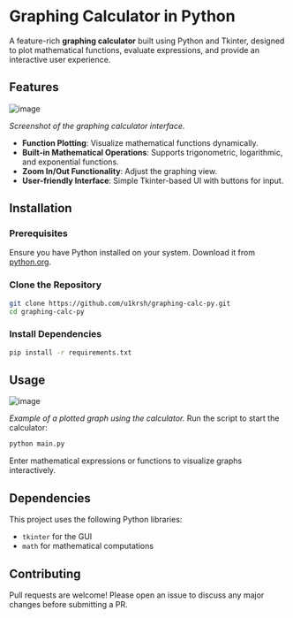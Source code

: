 # Graphing Calculator in Python

A feature-rich **graphing calculator** built using Python and Tkinter, designed to plot mathematical functions, evaluate expressions, and provide an interactive user experience.

## Features

![image](https://github.com/user-attachments/assets/de1fec25-d44f-4215-ad69-4f3fb73daab6)

  
_Screenshot of the graphing calculator interface._
- **Function Plotting**: Visualize mathematical functions dynamically.
- **Built-in Mathematical Operations**: Supports trigonometric, logarithmic, and exponential functions.
- **Zoom In/Out Functionality**: Adjust the graphing view.
- **User-friendly Interface**: Simple Tkinter-based UI with buttons for input.

## Installation

### Prerequisites
Ensure you have Python installed on your system. Download it from [python.org](https://www.python.org/).

### Clone the Repository
```bash
git clone https://github.com/u1krsh/graphing-calc-py.git
cd graphing-calc-py
```

### Install Dependencies
```bash
pip install -r requirements.txt
```

## Usage

![image](https://github.com/user-attachments/assets/420aa3c3-a06f-421c-90c8-1f6ef97764d9)
 
_Example of a plotted graph using the calculator._
Run the script to start the calculator:
```bash
python main.py
```
Enter mathematical expressions or functions to visualize graphs interactively.

## Dependencies
This project uses the following Python libraries:
- `tkinter` for the GUI
- `math` for mathematical computations

## Contributing
Pull requests are welcome! Please open an issue to discuss any major changes before submitting a PR.

